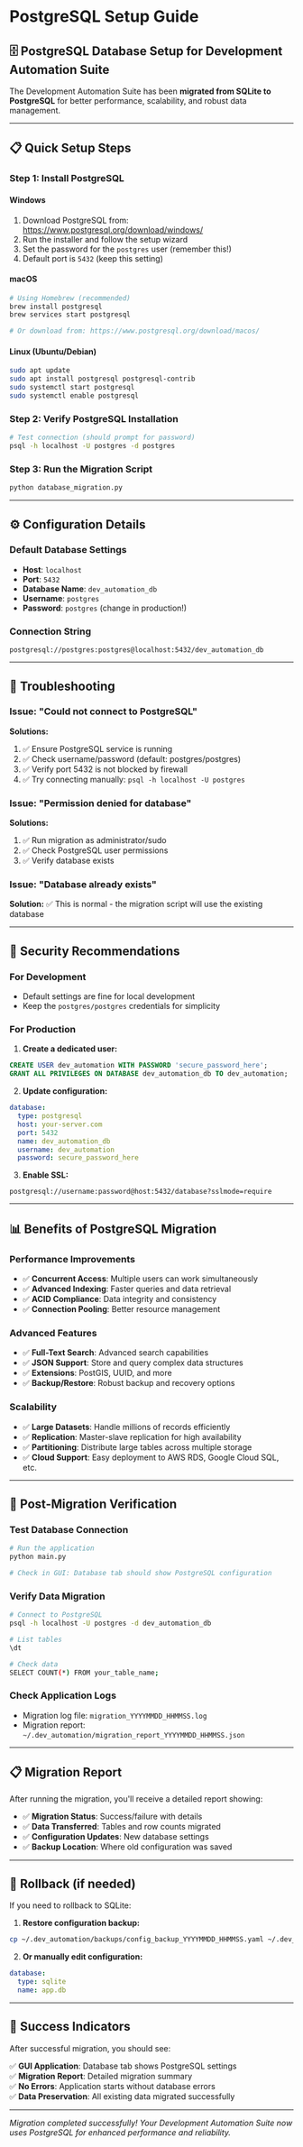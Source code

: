# PostgreSQL Setup Guide

## 🗄️ **PostgreSQL Database Setup for Development Automation Suite**

The Development Automation Suite has been **migrated from SQLite to PostgreSQL** for better performance, scalability, and robust data management.

---

## 📋 **Quick Setup Steps**

### **Step 1: Install PostgreSQL**

#### **Windows**
1. Download PostgreSQL from: https://www.postgresql.org/download/windows/
2. Run the installer and follow the setup wizard
3. Set the password for the `postgres` user (remember this!)
4. Default port is `5432` (keep this setting)

#### **macOS**
```bash
# Using Homebrew (recommended)
brew install postgresql
brew services start postgresql

# Or download from: https://www.postgresql.org/download/macos/
```

#### **Linux (Ubuntu/Debian)**
```bash
sudo apt update
sudo apt install postgresql postgresql-contrib
sudo systemctl start postgresql
sudo systemctl enable postgresql
```

### **Step 2: Verify PostgreSQL Installation**
```bash
# Test connection (should prompt for password)
psql -h localhost -U postgres -d postgres
```

### **Step 3: Run the Migration Script**
```bash
python database_migration.py
```

---

## ⚙️ **Configuration Details**

### **Default Database Settings**
- **Host**: `localhost`
- **Port**: `5432`
- **Database Name**: `dev_automation_db`
- **Username**: `postgres`
- **Password**: `postgres` (change in production!)

### **Connection String**
```
postgresql://postgres:postgres@localhost:5432/dev_automation_db
```

---

## 🔧 **Troubleshooting**

### **Issue: "Could not connect to PostgreSQL"**
**Solutions:**
1. ✅ Ensure PostgreSQL service is running
2. ✅ Check username/password (default: postgres/postgres)
3. ✅ Verify port 5432 is not blocked by firewall
4. ✅ Try connecting manually: `psql -h localhost -U postgres`

### **Issue: "Permission denied for database"**
**Solutions:**
1. ✅ Run migration as administrator/sudo
2. ✅ Check PostgreSQL user permissions
3. ✅ Verify database exists

### **Issue: "Database already exists"**
**Solution:**
✅ This is normal - the migration script will use the existing database

---

## 🔐 **Security Recommendations**

### **For Development**
- Default settings are fine for local development
- Keep the `postgres/postgres` credentials for simplicity

### **For Production**
1. **Create a dedicated user:**
```sql
CREATE USER dev_automation WITH PASSWORD 'secure_password_here';
GRANT ALL PRIVILEGES ON DATABASE dev_automation_db TO dev_automation;
```

2. **Update configuration:**
```yaml
database:
  type: postgresql
  host: your-server.com
  port: 5432
  name: dev_automation_db
  username: dev_automation
  password: secure_password_here
```

3. **Enable SSL:**
```
postgresql://username:password@host:5432/database?sslmode=require
```

---

## 📊 **Benefits of PostgreSQL Migration**

### **Performance Improvements**
- ✅ **Concurrent Access**: Multiple users can work simultaneously
- ✅ **Advanced Indexing**: Faster queries and data retrieval
- ✅ **ACID Compliance**: Data integrity and consistency
- ✅ **Connection Pooling**: Better resource management

### **Advanced Features**
- ✅ **Full-Text Search**: Advanced search capabilities
- ✅ **JSON Support**: Store and query complex data structures
- ✅ **Extensions**: PostGIS, UUID, and more
- ✅ **Backup/Restore**: Robust backup and recovery options

### **Scalability**
- ✅ **Large Datasets**: Handle millions of records efficiently
- ✅ **Replication**: Master-slave replication for high availability
- ✅ **Partitioning**: Distribute large tables across multiple storage
- ✅ **Cloud Support**: Easy deployment to AWS RDS, Google Cloud SQL, etc.

---

## 🚀 **Post-Migration Verification**

### **Test Database Connection**
```bash
# Run the application
python main.py

# Check in GUI: Database tab should show PostgreSQL configuration
```

### **Verify Data Migration**
```bash
# Connect to PostgreSQL
psql -h localhost -U postgres -d dev_automation_db

# List tables
\dt

# Check data
SELECT COUNT(*) FROM your_table_name;
```

### **Check Application Logs**
- Migration log file: `migration_YYYYMMDD_HHMMSS.log`
- Migration report: `~/.dev_automation/migration_report_YYYYMMDD_HHMMSS.json`

---

## 📋 **Migration Report**

After running the migration, you'll receive a detailed report showing:

- ✅ **Migration Status**: Success/failure with details
- ✅ **Data Transferred**: Tables and row counts migrated
- ✅ **Configuration Updates**: New database settings
- ✅ **Backup Location**: Where old configuration was saved

---

## 🔄 **Rollback (if needed)**

If you need to rollback to SQLite:

1. **Restore configuration backup:**
```bash
cp ~/.dev_automation/backups/config_backup_YYYYMMDD_HHMMSS.yaml ~/.dev_automation/config.yaml
```

2. **Or manually edit configuration:**
```yaml
database:
  type: sqlite
  name: app.db
```

---

## 🎉 **Success Indicators**

After successful migration, you should see:

✅ **GUI Application**: Database tab shows PostgreSQL settings  
✅ **Migration Report**: Detailed migration summary  
✅ **No Errors**: Application starts without database errors  
✅ **Data Preservation**: All existing data migrated successfully  

---

*Migration completed successfully! Your Development Automation Suite now uses PostgreSQL for enhanced performance and reliability.* 